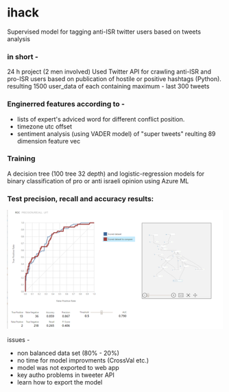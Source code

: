 # ihack
Supervised model for tagging anti-ISR twitter users based on tweets analysis

### in short -
24 h project (2 men involved)
Used Twitter API for crawling anti-ISR and pro-ISR users based on publication of hostile or positive hashtags (Python).
resulting 1500 user_data of each containing maximum - last 300 tweets

### Enginerred features according to -
 - lists of expert's adviced word for different conflict position.
 - timezone utc offset
 - sentiment analysis (using VADER model) of "super tweets"
 reulting 89 dimension feature vec
 
### Training
A decision tree (100 tree 32 depth) and logistic-regression models for binary classification of pro or anti israeli opinion using Azure ML

### Test precision, recall and accuracy results:

![alt tag](https://github.com/NoamGit/ihack/blob/master/Data/LR_RF_comparison.PNG)

issues - 
 - non balanced data set (80% - 20%)
 - no time for model improvments (CrossVal etc.)
 - model was not exported to web app 
 - key autho problems in tweeter API
 - learn how to export the model
